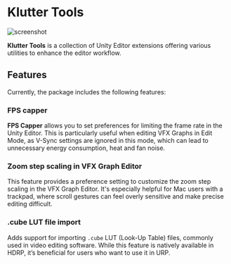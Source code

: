 # Klutter Tools

![screenshot](https://github.com/user-attachments/assets/1e2284cd-ea4a-400e-958c-00feb970e180)

**Klutter Tools** is a collection of Unity Editor extensions offering various
utilities to enhance the editor workflow.

## Features

Currently, the package includes the following features:

### FPS capper

**FPS Capper** allows you to set preferences for limiting the frame rate in the
Unity Editor. This is particularly useful when editing VFX Graphs in Edit Mode,
as V-Sync settings are ignored in this mode, which can lead to unnecessary
energy consumption, heat and fan noise.

### Zoom step scaling in VFX Graph Editor

This feature provides a preference setting to customize the zoom step scaling
in the VFX Graph Editor. It's especially helpful for Mac users with a trackpad,
where scroll gestures can feel overly sensitive and make precise editing
difficult.

### .cube LUT file import

Adds support for importing `.cube` LUT (Look-Up Table) files, commonly used in
video editing software. While this feature is natively available in HDRP, it’s
beneficial for users who want to use it in URP.
